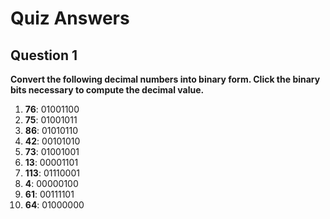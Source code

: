 # Quiz Answers

## Question 1
**Convert the following decimal numbers into binary form. Click the binary bits necessary to compute the decimal value.**

1. **76**: 01001100
2. **75**: 01001011
3. **86**: 01010110
4. **42**: 00101010
5. **73**: 01001001
6. **13**: 00001101
7. **113**: 01110001
8. **4**: 00000100
9. **61**: 00111101
10. **64**: 01000000
